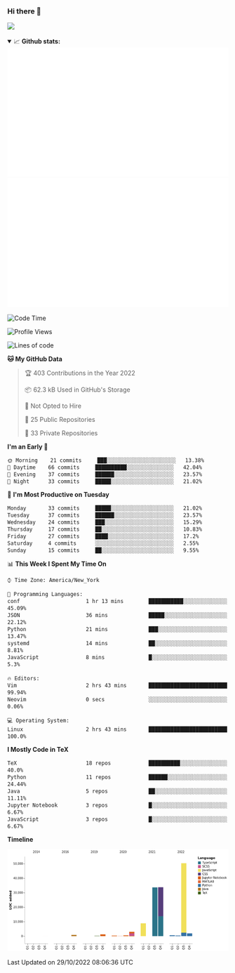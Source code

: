 ### Hi there 👋
 <!--<a href=""><img src="https://img.shields.io/badge/gmail-%23D14836.svg?&style=for-the-badge&logo=gmail&logoColor=white"/></a>-->
 <a href="https://twitter.com/shahanM"><img src="https://img.shields.io/badge/twitter-%231DA1F2.svg?&style=for-the-badge&logo=twitter&logoColor=white"/></a>
 <!--<a href=""><img src="https://img.shields.io/badge/linkedin-%230077B5.svg?&style=for-the-badge&logo=linkedin&logoColor=white"/></a>-->
<details open>
  <summary>📈 <b>Github stats:</b></summary>
  <img src="https://raw.githubusercontent.com/ShahanM/stats-github/master/generated/overview.svg#gh-dark-mode-only" />
  <!--![](https://raw.githubusercontent.com/username/github-stats/master/generated/overview.svg#gh-light-mode-only)-->
  <img src="https://raw.githubusercontent.com/ShahanM/stats-github/master/generated/languages.svg#gh-dark-mode-only" />
  <!--![](https://raw.githubusercontent.com/username/github-stats/master/generated/languages.svg#gh-light-mode-only)-->
  <!--<img src="https://raw.githubusercontent.com/ShahanM/github-stats/master/generated/overview.svg"/>-->
  <!--<img src="https://raw.githubusercontent.com/ShahanM/github-stats/master/generated/languages.svg"/>-->
</details>


<!--
**ShahanM/ShahanM** is a ✨ _special_ ✨ repository because its `README.md` (this file) appears on your GitHub profile.

Here are some ideas to get you started:

- 🔭 I’m currently working on ...
- 🌱 I’m currently learning ...
- 👯 I’m looking to collaborate on ...
- 🤔 I’m looking for help with ...
- 💬 Ask me about ...
- 📫 How to reach me: ...
- 😄 Pronouns: ...
- ⚡ Fun fact: ...
-->

<!--START_SECTION:waka-->
![Code Time](http://img.shields.io/badge/Code%20Time-584%20hrs%2031%20mins-blue)

![Profile Views](http://img.shields.io/badge/Profile%20Views-0-blue)

![Lines of code](https://img.shields.io/badge/From%20Hello%20World%20I%27ve%20Written-136%20Thousand%20lines%20of%20code-blue)

**🐱 My GitHub Data** 

> 🏆 403 Contributions in the Year 2022
 > 
> 📦 62.3 kB Used in GitHub's Storage 
 > 
> 🚫 Not Opted to Hire
 > 
> 📜 25 Public Repositories 
 > 
> 🔑 33 Private Repositories  
 > 
**I'm an Early 🐤** 

```text
🌞 Morning    21 commits     ███░░░░░░░░░░░░░░░░░░░░░░   13.38% 
🌆 Daytime    66 commits     ██████████░░░░░░░░░░░░░░░   42.04% 
🌃 Evening    37 commits     ██████░░░░░░░░░░░░░░░░░░░   23.57% 
🌙 Night      33 commits     █████░░░░░░░░░░░░░░░░░░░░   21.02%

```
📅 **I'm Most Productive on Tuesday** 

```text
Monday       33 commits     █████░░░░░░░░░░░░░░░░░░░░   21.02% 
Tuesday      37 commits     ██████░░░░░░░░░░░░░░░░░░░   23.57% 
Wednesday    24 commits     ███░░░░░░░░░░░░░░░░░░░░░░   15.29% 
Thursday     17 commits     ██░░░░░░░░░░░░░░░░░░░░░░░   10.83% 
Friday       27 commits     ████░░░░░░░░░░░░░░░░░░░░░   17.2% 
Saturday     4 commits      ░░░░░░░░░░░░░░░░░░░░░░░░░   2.55% 
Sunday       15 commits     ██░░░░░░░░░░░░░░░░░░░░░░░   9.55%

```


📊 **This Week I Spent My Time On** 

```text
⌚︎ Time Zone: America/New_York

💬 Programming Languages: 
conf                     1 hr 13 mins        ███████████░░░░░░░░░░░░░░   45.09% 
JSON                     36 mins             █████░░░░░░░░░░░░░░░░░░░░   22.12% 
Python                   21 mins             ███░░░░░░░░░░░░░░░░░░░░░░   13.47% 
systemd                  14 mins             ██░░░░░░░░░░░░░░░░░░░░░░░   8.81% 
JavaScript               8 mins              █░░░░░░░░░░░░░░░░░░░░░░░░   5.3%

🔥 Editors: 
Vim                      2 hrs 43 mins       █████████████████████████   99.94% 
Neovim                   0 secs              ░░░░░░░░░░░░░░░░░░░░░░░░░   0.06%

💻 Operating System: 
Linux                    2 hrs 43 mins       █████████████████████████   100.0%

```

**I Mostly Code in TeX** 

```text
TeX                      18 repos            ██████████░░░░░░░░░░░░░░░   40.0% 
Python                   11 repos            ██████░░░░░░░░░░░░░░░░░░░   24.44% 
Java                     5 repos             ██░░░░░░░░░░░░░░░░░░░░░░░   11.11% 
Jupyter Notebook         3 repos             █░░░░░░░░░░░░░░░░░░░░░░░░   6.67% 
JavaScript               3 repos             █░░░░░░░░░░░░░░░░░░░░░░░░   6.67%

```


**Timeline**

![Chart not found](https://raw.githubusercontent.com/ShahanM/ShahanM/main/charts/bar_graph.png) 


 Last Updated on 29/10/2022 08:06:36 UTC
<!--END_SECTION:waka-->

